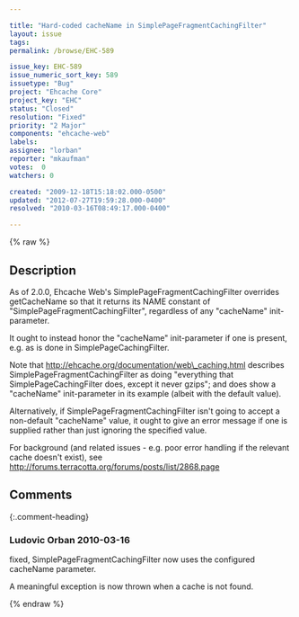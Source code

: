 ```yaml
---

title: "Hard-coded cacheName in SimplePageFragmentCachingFilter"
layout: issue
tags: 
permalink: /browse/EHC-589

issue_key: EHC-589
issue_numeric_sort_key: 589
issuetype: "Bug"
project: "Ehcache Core"
project_key: "EHC"
status: "Closed"
resolution: "Fixed"
priority: "2 Major"
components: "ehcache-web"
labels: 
assignee: "lorban"
reporter: "mkaufman"
votes:  0
watchers: 0

created: "2009-12-18T15:18:02.000-0500"
updated: "2012-07-27T19:59:28.000-0400"
resolved: "2010-03-16T08:49:17.000-0400"

---
```




{% raw %}



## Description

<div markdown="1" class="description">

As of 2.0.0, Ehcache Web's SimplePageFragmentCachingFilter overrides getCacheName so that it returns its NAME constant of "SimplePageFragmentCachingFilter", regardless of any "cacheName" init-parameter.

It ought to instead honor the "cacheName" init-parameter if one is present, e.g. as is done in SimplePageCachingFilter.

Note that http://ehcache.org/documentation/web\_caching.html describes SimplePageFragmentCachingFilter as doing "everything that SimplePageCachingFilter does, except it never gzips"; and does show a "cacheName" init-parameter in its example (albeit with the default value).

Alternatively, if SimplePageFragmentCachingFilter isn't going to accept a non-default "cacheName" value, it ought to give an error message if one is supplied rather than just ignoring the specified value.

For background (and related issues - e.g. poor error handling if the relevant cache doesn't exist), see http://forums.terracotta.org/forums/posts/list/2868.page


</div>

## Comments


{:.comment-heading}
### **Ludovic Orban** <span class="date">2010-03-16</span>

<div markdown="1" class="comment">

fixed, SimplePageFragmentCachingFilter now uses the configured cacheName parameter.

A meaningful exception is now thrown when a cache is not found.

</div>



{% endraw %}

